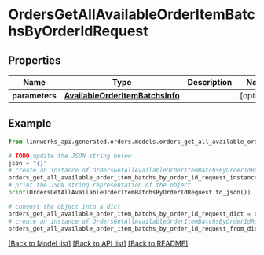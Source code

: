 # OrdersGetAllAvailableOrderItemBatchsByOrderIdRequest


## Properties

Name | Type | Description | Notes
------------ | ------------- | ------------- | -------------
**parameters** | [**AvailableOrderItemBatchsInfo**](AvailableOrderItemBatchsInfo.md) |  | [optional] 

## Example

```python
from linnworks_api.generated.orders.models.orders_get_all_available_order_item_batchs_by_order_id_request import OrdersGetAllAvailableOrderItemBatchsByOrderIdRequest

# TODO update the JSON string below
json = "{}"
# create an instance of OrdersGetAllAvailableOrderItemBatchsByOrderIdRequest from a JSON string
orders_get_all_available_order_item_batchs_by_order_id_request_instance = OrdersGetAllAvailableOrderItemBatchsByOrderIdRequest.from_json(json)
# print the JSON string representation of the object
print(OrdersGetAllAvailableOrderItemBatchsByOrderIdRequest.to_json())

# convert the object into a dict
orders_get_all_available_order_item_batchs_by_order_id_request_dict = orders_get_all_available_order_item_batchs_by_order_id_request_instance.to_dict()
# create an instance of OrdersGetAllAvailableOrderItemBatchsByOrderIdRequest from a dict
orders_get_all_available_order_item_batchs_by_order_id_request_from_dict = OrdersGetAllAvailableOrderItemBatchsByOrderIdRequest.from_dict(orders_get_all_available_order_item_batchs_by_order_id_request_dict)
```
[[Back to Model list]](../README.md#documentation-for-models) [[Back to API list]](../README.md#documentation-for-api-endpoints) [[Back to README]](../README.md)


